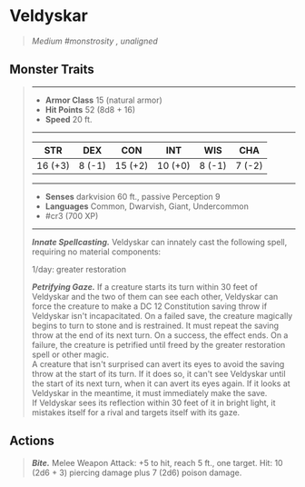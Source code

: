 # Veldyskar
>*Medium #monstrosity , unaligned*
## Monster Traits
>___
>- **Armor Class** 15 (natural armor)
>- **Hit Points** 52 (8d8 + 16)
>- **Speed** 20 ft.
>___
>|STR|DEX|CON|INT|WIS|CHA|
>|:---:|:---:|:---:|:---:|:---:|:---:|
>|16 (+3)|8 (-1)|15 (+2)|10 (+0)|8 (-1)|7 (-2)|
>___
>- **Senses** darkvision 60 ft., passive Perception 9
>- **Languages** Common, Dwarvish, Giant, Undercommon
>- #cr3 (700 XP)
>___
>***Innate Spellcasting.*** Veldyskar can innately cast the following spell, requiring no material components:  
>
>1/day: greater restoration  
>
>
>***Petrifying Gaze.*** If a creature starts its turn within 30 feet of Veldyskar and the two of them can see each other, Veldyskar can force the creature to make a DC 12 Constitution saving throw if Veldyskar isn't incapacitated. On a failed save, the creature magically begins to turn to stone and is restrained. It must repeat the saving throw at the end of its next turn. On a success, the effect ends. On a failure, the creature is petrified until freed by the  greater restoration spell or other magic.  
>A creature that isn't surprised can avert its eyes to avoid the saving throw at the start of its turn. If it does so, it can't see Veldyskar until the start of its next turn, when it can avert its eyes again. If it looks at Veldyskar in the meantime, it must immediately make the save.  
>If Veldyskar sees its reflection within 30 feet of it in bright light, it mistakes itself for a rival and targets itself with its gaze.  
>
## Actions
>***Bite.*** Melee Weapon Attack: +5 to hit, reach 5 ft., one target. Hit: 10 (2d6 + 3) piercing damage plus 7 (2d6) poison damage.